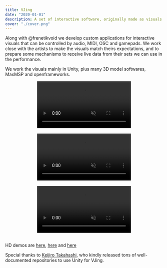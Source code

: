 ```yaml
---
title: VJing
date: "2020-01-01"
description: A set of interactive software, originally made as visuals for different live performances.
cover: "./cover.png"
---
```


Along with @frenetikvoid we develop custom applications for interactive visuals that can be controlled by audio, MIDI, OSC and gamepads.
We work close with the artists to make the visuals match theirs expectations, and to prepare some mechanisms to receive live data from their sets we can use in the performance.

We work the visuals mainly in Unity, plus many 3D model softwares, MaxMSP and openframeworks.

<center>
  <video autoplay loop muted style="max-width:100%">
    <source src="./v1.mp4" type="video/mp4" />
  </video>
</center>
<br>

<center>
  <video autoplay loop muted style="max-width:100%">
    <source src="./v2.mp4" type="video/mp4" />
  </video>
</center>
<br>

<center>
  <video autoplay loop muted style="max-width:100%">
    <source src="./v3.mp4" type="video/mp4" />
  </video>
</center>
<br>


HD demos are [here](https://vimeo.com/391379036), [here](https://vimeo.com/391379083) and [here](https://vimeo.com/391379244)


Special thanks to [Keijiro Takahashi](https://github.com/keijiro), who kindly released tons of well-documented
repositories to use Unity for VJing.
